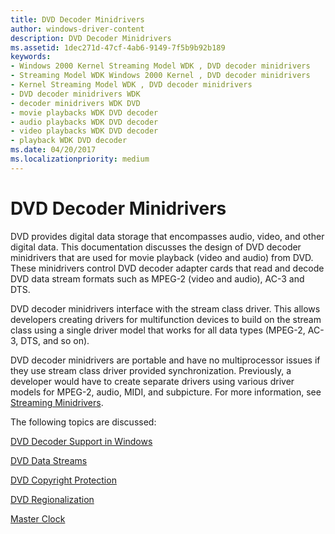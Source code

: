 ```yaml
---
title: DVD Decoder Minidrivers
author: windows-driver-content
description: DVD Decoder Minidrivers
ms.assetid: 1dec271d-47cf-4ab6-9149-7f5b9b92b189
keywords:
- Windows 2000 Kernel Streaming Model WDK , DVD decoder minidrivers
- Streaming Model WDK Windows 2000 Kernel , DVD decoder minidrivers
- Kernel Streaming Model WDK , DVD decoder minidrivers
- DVD decoder minidrivers WDK
- decoder minidrivers WDK DVD
- movie playbacks WDK DVD decoder
- audio playbacks WDK DVD decoder
- video playbacks WDK DVD decoder
- playback WDK DVD decoder
ms.date: 04/20/2017
ms.localizationpriority: medium
---
```


# DVD Decoder Minidrivers





DVD provides digital data storage that encompasses audio, video, and other digital data. This documentation discusses the design of DVD decoder minidrivers that are used for movie playback (video and audio) from DVD. These minidrivers control DVD decoder adapter cards that read and decode DVD data stream formats such as MPEG-2 (video and audio), AC-3 and DTS.

DVD decoder minidrivers interface with the stream class driver. This allows developers creating drivers for multifunction devices to build on the stream class using a single driver model that works for all data types (MPEG-2, AC-3, DTS, and so on).

DVD decoder minidrivers are portable and have no multiprocessor issues if they use stream class driver provided synchronization. Previously, a developer would have to create separate drivers using various driver models for MPEG-2, audio, MIDI, and subpicture. For more information, see [Streaming Minidrivers](streaming-minidrivers2.md).

The following topics are discussed:

[DVD Decoder Support in Windows](dvd-decoder-support-in-windows.md)

[DVD Data Streams](dvd-data-streams.md)

[DVD Copyright Protection](dvd-copyright-protection.md)

[DVD Regionalization](dvd-regionalization.md)

[Master Clock](master-clock.md)

 

 




